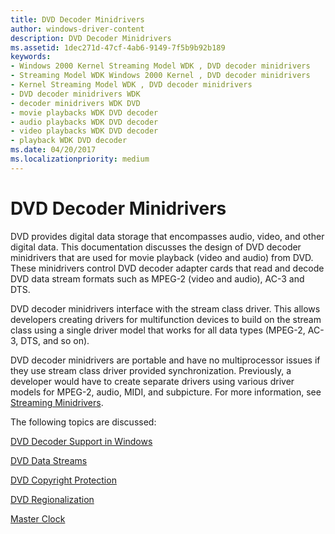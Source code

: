 ```yaml
---
title: DVD Decoder Minidrivers
author: windows-driver-content
description: DVD Decoder Minidrivers
ms.assetid: 1dec271d-47cf-4ab6-9149-7f5b9b92b189
keywords:
- Windows 2000 Kernel Streaming Model WDK , DVD decoder minidrivers
- Streaming Model WDK Windows 2000 Kernel , DVD decoder minidrivers
- Kernel Streaming Model WDK , DVD decoder minidrivers
- DVD decoder minidrivers WDK
- decoder minidrivers WDK DVD
- movie playbacks WDK DVD decoder
- audio playbacks WDK DVD decoder
- video playbacks WDK DVD decoder
- playback WDK DVD decoder
ms.date: 04/20/2017
ms.localizationpriority: medium
---
```


# DVD Decoder Minidrivers





DVD provides digital data storage that encompasses audio, video, and other digital data. This documentation discusses the design of DVD decoder minidrivers that are used for movie playback (video and audio) from DVD. These minidrivers control DVD decoder adapter cards that read and decode DVD data stream formats such as MPEG-2 (video and audio), AC-3 and DTS.

DVD decoder minidrivers interface with the stream class driver. This allows developers creating drivers for multifunction devices to build on the stream class using a single driver model that works for all data types (MPEG-2, AC-3, DTS, and so on).

DVD decoder minidrivers are portable and have no multiprocessor issues if they use stream class driver provided synchronization. Previously, a developer would have to create separate drivers using various driver models for MPEG-2, audio, MIDI, and subpicture. For more information, see [Streaming Minidrivers](streaming-minidrivers2.md).

The following topics are discussed:

[DVD Decoder Support in Windows](dvd-decoder-support-in-windows.md)

[DVD Data Streams](dvd-data-streams.md)

[DVD Copyright Protection](dvd-copyright-protection.md)

[DVD Regionalization](dvd-regionalization.md)

[Master Clock](master-clock.md)

 

 




